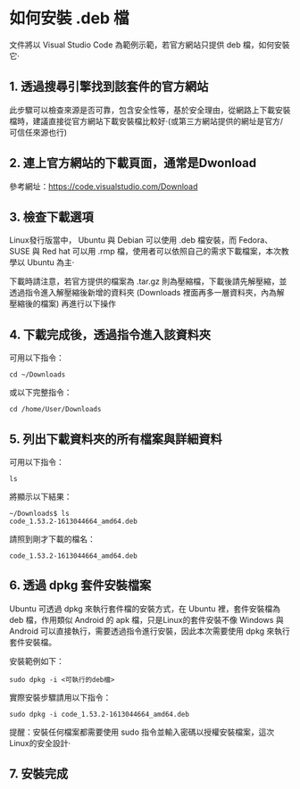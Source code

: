 # 如何安裝 .deb 檔

文件將以 Visual Studio Code 為範例示範，若官方網站只提供 deb 檔，如何安裝它‧

## 1. 透過搜尋引擎找到該套件的官方網站  
此步驟可以檢查來源是否可靠，包含安全性等，基於安全理由，從網路上下載安裝檔時，建議直接從官方網站下載安裝檔比較好‧(或第三方網站提供的網址是官方/可信任來源也行)

## 2. 連上官方網站的下載頁面，通常是Dwonload  
參考網址：https://code.visualstudio.com/Download

## 3. 檢查下載選項  
Linux發行版當中， Ubuntu 與 Debian 可以使用 .deb 檔安裝，而 Fedora、SUSE 與 Red hat 可以用 .rmp 檔，使用者可以依照自己的需求下載檔案，本次教學以 Ubuntu 為主‧

下載時請注意，若官方提供的檔案為 .tar.gz 則為壓縮檔，下載後請先解壓縮，並透過指令進入解壓縮後新增的資料夾 (Downloads 裡面再多一層資料夾，內為解壓縮後的檔案) 再進行以下操作

## 4. 下載完成後，透過指令進入該資料夾

可用以下指令：  

    cd ~/Downloads

或以下完整指令：  

    cd /home/User/Downloads

## 5. 列出下載資料夾的所有檔案與詳細資料

可用以下指令：

    ls

將顯示以下結果：

    ~/Downloads$ ls
    code_1.53.2-1613044664_amd64.deb

請照到剛才下載的檔名：

    code_1.53.2-1613044664_amd64.deb

## 6. 透過 dpkg 套件安裝檔案  

Ubuntu 可透過 dpkg 來執行套件檔的安裝方式，在 Ubuntu 裡，套件安裝檔為 deb 檔，作用類似 Android 的 apk 檔，只是Linux的套件安裝不像 Windows 與 Android 可以直接執行，需要透過指令進行安裝，因此本次需要使用 dpkg 來執行套件安裝檔。

安裝範例如下：

    sudo dpkg -i <可執行的deb檔>

實際安裝步驟請用以下指令：

    sudo dpkg -i code_1.53.2-1613044664_amd64.deb

提醒：安裝任何檔案都需要使用 sudo 指令並輸入密碼以授權安裝檔案，這次Linux的安全設計‧

## 7. 安裝完成